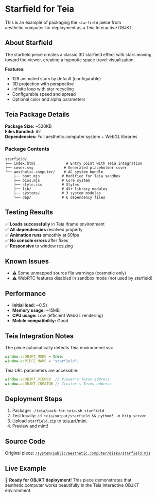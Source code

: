 # Starfield for Teia

This is an example of packaging the `starfield` piece from aesthetic.computer for deployment as a Teia Interactive OBJKT.

## About Starfield

The starfield piece creates a classic 3D starfield effect with stars moving toward the viewer, creating a hypnotic space travel visualization.

**Features:**
- 128 animated stars by default (configurable)
- 3D projection with perspective 
- Infinite loop with star recycling
- Configurable speed and spread
- Optional color and alpha parameters

## Teia Package Details

**Package Size:** ~520KB  
**Files Bundled:** 62  
**Dependencies:** Full aesthetic.computer system + WebGL libraries  

### Package Contents
```
starfield/
├── index.html              # Entry point with Teia integration
├── cover.svg              # Generated placeholder cover
└── aesthetic.computer/    # AC system bundle
    ├── boot.mjs          # Modified for Teia sandbox
    ├── bios.mjs          # Core system
    ├── style.css         # Styles
    ├── lib/              # 45+ library modules
    ├── systems/          # 3 system modules  
    └── dep/              # 6 dependency files
```

## Testing Results

✅ **Loads successfully** in Teia iframe environment  
✅ **All dependencies** resolved properly  
✅ **Animation runs** smoothly at 60fps  
✅ **No console errors** after fixes  
✅ **Responsive** to window resizing  

## Known Issues

- ⚠️ Some unmapped source file warnings (cosmetic only)
- ⚠️ WebRTC features disabled in sandbox mode (not used by starfield)

## Performance

- **Initial load:** ~0.5s
- **Memory usage:** ~15MB
- **CPU usage:** Low (efficient WebGL rendering)
- **Mobile compatibility:** Good

## Teia Integration Notes

The piece automatically detects Teia environment via:
```javascript
window.acOBJKT_MODE = true;
window.acPIECE_NAME = "starfield";
```

Teia URL parameters are accessible:
```javascript
window.acOBJKT_VIEWER  // Viewer's Tezos address
window.acOBJKT_CREATOR // Creator's Tezos address  
```

## Deployment Steps

1. Package: `./teia/pack-for-teia.sh starfield`
2. Test locally: `cd teia/output/starfield && python3 -m http.server`
3. Upload `starfield.zip` to [teia.art/mint](https://teia.art/mint)
4. Preview and mint!

## Source Code

Original piece: [`/system/public/aesthetic.computer/disks/starfield.mjs`](../../system/public/aesthetic.computer/disks/starfield.mjs)

## Live Example

🚀 **Ready for OBJKT deployment!** This piece demonstrates that aesthetic.computer works beautifully in the Teia Interactive OBJKT environment.
